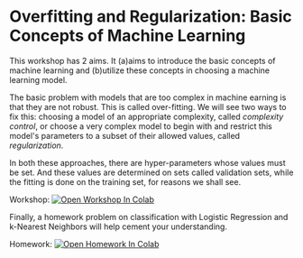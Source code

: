# Overfitting and Regularization: Basic Concepts of Machine Learning

This workshop has 2 aims. It (a)aims to introduce the basic concepts of machine learning and (b)utilize these concepts in choosing a machine learning model.

The basic problem with models that are too complex in machine earning is that they are not robust. This is called over-fitting. We will see two ways to fix this: choosing a model of an appropriate complexity, called *complexity control*, or choose a very complex model to begin with and restrict this model's parameters to a subset of their allowed values, called *regularization*.

In both these approaches, there are hyper-parameters whose values must be set. And these values are determined on sets called validation sets, while the fitting is done on the training set, for reasons we shall see.

Workshop: [![Open Workshop In Colab](https://colab.research.google.com/assets/colab-badge.svg)](https://colab.research.google.com/github/univai-community/ControllingComplexity/blob/main/basic_concepts.ipynb)

Finally, a homework problem on classification with Logistic Regression and k-Nearest Neighbors will help cement your understanding.

Homework: [![Open Homework In Colab](https://colab.research.google.com/assets/colab-badge.svg)](https://colab.research.google.com/github/univai-ghf/ControllingComplexity/blob/main/homework_knnClassification.ipynb)
